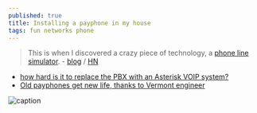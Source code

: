 ```yaml
---
published: true
title: Installing a payphone in my house
tags: fun networks phone
---
```

> This is when I discovered a crazy piece of technology, a [phone line simulator](https://vikingelectronics.com/products/dle-200b/). - [blog](https://bert.org/2022/06/02/payphone/) / [HN](https://news.ycombinator.com/item?id=31593248)

- [how hard is it to replace the PBX with an Asterisk VOIP system?](https://news.ycombinator.com/item?id=31604712)
- [Old payphones get new life, thanks to Vermont engineer](https://news.ycombinator.com/item?id=44188204)

![caption](https://bert.org/assets/posts/payphone/mounted.jpg	)
